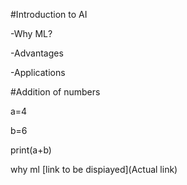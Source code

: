 #Introduction to AI

-Why ML?

-Advantages

-Applications 


#Addition of numbers

a=4

b=6

print(a+b)

why ml
[link to be dispiayed](Actual link)

